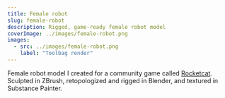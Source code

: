 ```yaml
---
title: Female robot
slug: female-robot
description: Rigged, game-ready female robot model
coverImage: ../images/female-robot.png
images:
  - src: ../images/female-robot.png
    label: "Toolbag render"
---
```


Female robot model I created for a community game called [Rocketcat](https://jeremiahgames.itch.io/rocketcat). Sculpted in ZBrush, retopologized and rigged in Blender, and textured in Substance Painter.